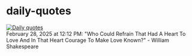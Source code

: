 # daily-quotes
[![Daily quotes](https://github.com/ceepu8/daily-quotes/actions/workflows/daily-quote.yml/badge.svg)](https://github.com/ceepu8/daily-quotes/actions/workflows/daily-quote.yml)<br/>
February 28, 2025 at 12:12 PM: "Who Could Refrain That Had A Heart To Love And In That Heart Courage To Make Love Known?" - William Shakespeare
